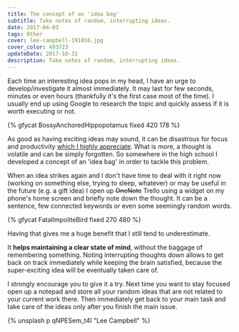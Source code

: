```yaml
---
title: The concept of an 'idea bag'
subtitle: Take notes of random, interrupting ideas.
date: 2017-04-03
tags: Other
cover: lee-campbell-191016.jpg
cover_color: 493723
updateDate: 2017-10-31
description: Take notes of random, interrupting ideas.
---
```


Each time an interesting idea pops in my head, I have an urge to develop/investigate it almost immediately. It may last for few seconds, minutes or even hours (thankfully it's the first case most of the time). I usually end up using Google to research the topic and quickly assess if it is worth executing or not.

{% gfycat BossyAnchoredHippopotamus fixed 420 178 %}

As good as having exciting ideas may sound, it can be disastrous for focus and productivity [which I highly appreciate](/2017/03/14/Music-Driven-Development/). What is more, a thought is volatile and can be simply forgotten. So  somewhere in the high school I developed a concept of an 'idea bag' in order to tackle this problem.

When an idea strikes again and I don't have time to deal with it right now (working on something else, trying to sleep, whatever) or may be useful in the future (e.g. a gift idea) I open up ~~OneNote~~ Trello using a widget on my phone's home screen and briefly note down the thought. It can be a sentence, few connected keywords or even some seemingly random words.

{% gfycat FatalImpoliteBird fixed 270 480 %} 

Having that gives me a huge benefit that I still tend to underestimate.

It **helps maintaining a clear state of mind**, without the baggage of remembering something. Noting interrupting thoughts down allows to get back on track immediately while keeping the brain satisfied, because the super-exciting idea will be eventually taken care of.

I strongly encourage you to give it a try. Next time you want to stay focused open up a notepad and store all your random ideas that are not related to your current work there. Then immediately get back to your main task and take care of the ideas only after you finish the main issue.

{% unsplash p qNPESem_t4I "Lee Campbell" %}
